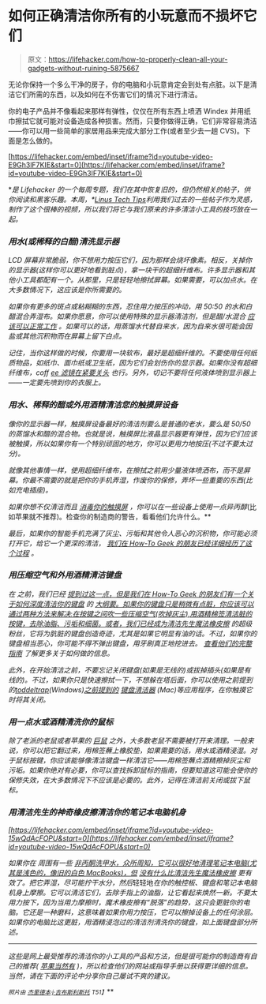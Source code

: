 # 如何正确清洁你所有的小玩意而不损坏它们

> 原文：<https://lifehacker.com/how-to-properly-clean-all-your-gadgets-without-ruining-5875667>

无论你保持一个多么干净的房子，你的电脑和小玩意肯定会到处有点脏。以下是清洁它们所需的东西，以及如何在不伤害它们的情况下进行清洁。



你的电子产品并不像看起来那样有弹性，仅仅在所有东西上喷洒 Windex 并用纸巾擦拭它就可能对设备造成各种损害。然而，只要你做得正确，它们非常容易清洁——你可以用一些简单的家居用品来完成大部分工作(或者至少去一趟 CVS)。下面是怎么做的。

 [https://lifehacker.com/embed/inset/iframe?id=youtube-video-E9Gh3lF7KIE&start=0](https://lifehacker.com/embed/inset/iframe?id=youtube-video-E9Gh3lF7KIE&start=0) 

[](http://lifehacker.com/tag/blast-from-the-past)**是 Lifehacker 的一个每周专题，我们在其中恢复旧的，但仍然相关的帖子，供你阅读和黑客乐趣。本周，*[*Linus Tech Tips*](https://www.youtube.com/user/LinusTechTips)*利用我们过去的一些帖子作为灵感，制作了这个很棒的视频，所以我们将它与我们原来的许多清洁小工具的技巧放在一起。**

### *用水(或稀释的白醋)清洗显示器*

*LCD 屏幕非常脆弱，你不想用力按压它们，因为那样会烧坏像素。相反，关掉你的显示器(这样你可以更好地看到脏点)，拿一块干的超细纤维布。许多显示器和其他小工具都配有一个。从那里，只是轻轻地擦拭屏幕。如果需要，可以加点水。在大多数情况下，这应该是你所需要的。*

*如果你有更多的斑点或粘糊糊的东西，忍住用力按压的冲动，用 50:50 的水和白醋混合弄湿布。如果你愿意，你可以使用特殊的显示器清洁剂，但是醋/水混合 [应该可以正常工作](http://lifehacker.com/dont-worry-about-screen-cleaning-solutions-water-is-al-1567289930) 。如果可以的话，用蒸馏水代替自来水，因为自来水很可能会因盐或其他沉积物而在屏幕上留下白点。*

*记住，当你这样做的时候，你要用一块软布，最好是超细纤维的。不要使用任何纸质物品，如纸巾、面巾纸或卫生纸，因为它们会划伤你的显示器。如果你没有超细纤维布，coff [ee 滤镜在紧要关头](https://lifehacker.com/use-a-coffee-filter-to-clean-your-lcd-screens-5728887) 也行。另外，切记不要将任何液体喷到显示器上——一定要先喷到你的衣服上。*

### *用水、稀释的醋或外用酒精清洁您的触摸屏设备*

*像你的显示器一样，触摸屏设备最好的清洁剂要么是普通的老水，要么是 50/50 的蒸馏水和醋的混合物。也就是说，触摸屏比液晶显示器更有弹性，因为它们应该被触摸，所以如果你有一个特别顽固的地方，你可以更用力地按压(不过不要太过分)。*

*就像其他事情一样，使用超细纤维布，在擦拭之前用少量液体喷洒布，而不是屏幕。你最不需要的就是把你的手机弄湿，作废你的保修，弄坏一些重要的东西(比如充电插座)。*

*如果你想不仅清洁而且 [消毒你的触摸屏](http://lifehacker.com/how-to-safely-disinfect-and-clean-your-gadgets-5665119) ，你可以在一些设备上使用一点异丙醇*(比如苹果就不推荐)。检查你的制造商的警告，看看他们允许什么。**

*最后，如果你的智能手机充满了灰尘、污垢和其他令人恶心的沉积物，你可能必须打开它，给它一个更深的清洁， [我们在 How-To Geek 的朋友已经详细经历了这个过程](http://www.howtogeek.com/66827/how-to-clean-your-smartphone/) 。*

### *用压缩空气和外用酒精清洁键盘*

*在 之前，我们已经 [提到过这一点，但是我们在 How-To Geek 的朋友们有一个关于如何深度清洁你的键盘](https://lifehacker.com/clean-your-keyboard-top-to-bottom-with-a-few-household-5807118) 的 [大纲要。如果你的键盘只是稍微有点脏，你应该可以通过两种方法来解决:在按键之间吹一些压缩空气(吹掉灰尘),用酒精棉签清洁脏的按键，去除油脂、污垢和细菌。或者，我们已经成为清洁先生魔法橡皮擦](http://www.howtogeek.com/65073/how-to-thoroughly-clean-your-keyboard-without-breaking-anything/) 的超级粉丝，它将为肮脏的键盘创造奇迹，尤其是如果它明显有油的话。不过，如果你的键盘相当恶心，你可能不得不弹出键盘，用牙刷真正地挖进去。 [查看他们的完整指南](http://www.howtogeek.com/65073/how-to-thoroughly-clean-your-keyboard-without-breaking-anything/) 了解更多关于如何做的信息。*

*此外，在开始清洁之前，不要忘记关闭键盘(如果是无线的)或拔掉插头(如果是有线的)。不过，如果你只是快速擦拭一下，不想躲在塔后面，你可以使用之前提到的[toddeltrap](http://www.donationcoder.com/Software/Skrommel/index.html#ToddlerTrap)(Windows)[之前提到的](http://lifehacker.com/download-of-the-day-keyboard-cleaner-mac-236631) [键盘清洁器](http://jan.prima.de/~jan/plok/archives/48-Keyboard-Cleaner.html) (Mac)等应用程序，在你触摸它时将其关闭。*

### *用一点水或酒精清洗你的鼠标*

*除了老派的老鼠或者苹果的 [巨鼠](http://support.apple.com/kb/HT3226#peripherals) 之外，大多数老鼠不需要被打开来清理。一般来说，你可以把它翻过来，用棉签蘸上橡胶垫，如果需要的话，用水或酒精浸湿。对于鼠标按键，你应该能够像清洁键盘一样清洁它——用棉签蘸点酒精擦掉灰尘和污垢。如果你绝对有必要，你可以查找拆卸鼠标的指南，但要知道这可能会使你的保修失效，在大多数情况下不应该是必要的。此外，记得在清洁前关闭或拔下鼠标。*

### *用清洁先生的神奇橡皮擦清洁你的笔记本电脑机身*

 *[https://lifehacker.com/embed/inset/iframe?id=youtube-video-15wQdAcFOPU&start=0](https://lifehacker.com/embed/inset/iframe?id=youtube-video-15wQdAcFOPU&start=0)* 

*如果你在 周围有一些 [非丙酮洗甲水，众所周知，它可以很好地清理笔记本电脑(尤其是浅色的，像旧的白色 MacBooks)，但](https://lifehacker.com/macgyver-tip-clean-your-macbook-with-nail-polish-remov-181022) [没有什么比清洁先生魔法橡皮擦](https://lifehacker.com/de-grease-your-laptop-with-a-mr-clean-magic-eraser-5645396) 更有效了。把它弄湿，尽可能拧干水分，然后*轻轻地*在你的触控板、键盘和笔记本电脑机身上摩擦。它可以清洁它们，去除手指上的油脂，让它看起来焕然一新。不要太用力按下，因为当用力摩擦时，魔术橡皮擦有“脱落”的趋势，这只会更脏你的电脑。它还是一种磨料，这意味着如果你用力按压，它可以擦掉设备上的任何涂层。如果你的电脑比这更脏，用酒精浸泡过的清洁剂清洗你的键盘，如上面键盘部分所述。*

* * *

*这些是网上最受推荐的清洁你的小工具的产品和方法，但是很可能你的制造商有自己的推荐( [苹果当然有](http://support.apple.com/kb/HT3226) )，所以检查他们的网站或指导手册以获得更详细的信息。当然，请在下面的评论中分享你自己屡试不爽的建议。*

*<small>*照片由*</small> [<small>*杰里德*</small>](http://www.flickr.com/photos/jreed/459400598/)<small></small>*[<small>*本·j·吉布斯*</small>](http://www.flickr.com/photos/bengibbs/4490436232/)<small></small>*[<small>*利斯托*</small>](http://www.flickr.com/photos/liszto/4720156209/) <small>*T51】*</small>***